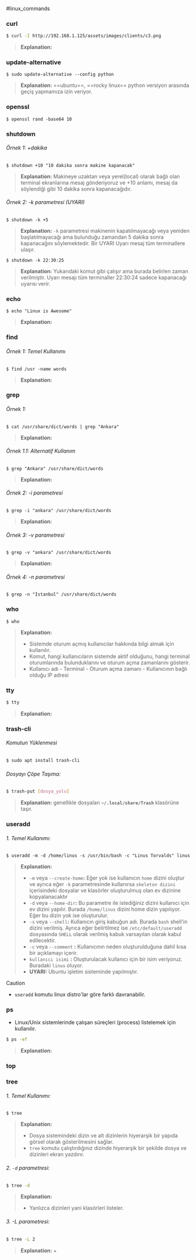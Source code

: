 #linux_commands
### curl
```bash
$ curl -I http://192.168.1.125/assets/images/clients/c3.png
```
> **Explanation:**

### update-alternative
```shell
$ sudo update-alternative --config python
```
> **Explanation:**  ==ubuntu==, ==rocky linux==
> python versiyon arasında geçiş yapmamıza izin veriyor.

### openssl
```shell
$ openssl rand -base64 10
```

### shutdown
###### Örnek 1: +dakika
```shell
$ shutdown +10 "10 dakika sonra makine kapanacak"
```
> **Explanation:**
> Makineye uzaktan veya yerel(local) olarak bağlı olan terminal ekranlarına mesaj gönderiyoruz ve +10 anlamı, mesaj da söylendiği gibi 10 dakika sonra kapanacağıdır.

###### Örnek 2: -k parametresi (UYARI)
```shell
$ shutdown -k +5
```
> **Explanation:**
> `-k` parametresi makinenin kapatılmayacağı veya yeniden başlatılmayacağı ama bulunduğu zamandan 5 dakika sonra kapanacağını söylemektedir. Bir UYARI
> Uyarı mesaj tüm terminallere ulaşır.

```shell
$ shutdown -k 22:30:25
```
> **Explanation:**
> Yukarıdaki komut gibi çalışır ama burada belirlen zaman verilmiştir. Uyarı mesajı tüm terminaller 22:30:24 sadece kapanacağı uyarısı verir.

### echo
```shell
$ echo "Linux is Awesome"
```
> **Explanation:**

### find
###### Örnek 1: Temel Kullanımı
```shell
$ find /usr -name words
```
> **Explanation:**


### grep
###### Örnek 1: 
```shell
$ cat /usr/share/dict/words | grep "Ankara"
```
> **Explanation:**

###### Örnek 1.1: Alternatif Kullanım
```shell
$ grep "Ankara" /usr/share/dict/words
```
> **Explanation:**

###### Örnek 2: -i parametresi
```shell
$ grep -i "ankara" /usr/share/dict/words
```
> **Explanation:**
###### Örnek 3: -v parametresi
```shell
$ grep -v "ankara" /usr/share/dict/words
```
> **Explanation:**

###### Örnek 4: -n parametresi
```shell
$ grep -n "Istanbul" /usr/share/dict/words
```

### who
```
$ who
```
> **Explanation:**
> + Sistemde oturum açmış kullanıcılar hakkında bilgi almak için kullanılır.
> + Komut, hangi kullanıcıların sistemde aktif olduğunu, hangi terminal oturumlarında bulunduklarını ve oturum açma zamanlarını gösterir.
> +  Kullanıcı adı  - Terminal - Oturum açma zamanı - Kullanıcının bağlı olduğu IP adresi
### tty
```bash
$ tty
```
> **Explanation:**

### trash-cli
###### Komutun Yüklenmesi
```bash
$ sudo apt install trash-cli
```

###### Dosyayı Çöpe Taşıma:
```bash
$ trash-put [dosya_yolu]
```
> **Explanation:**
> genellikle dosyaları **`~/.local/share/Trash`** klasörüne taşır.


### useradd
###### 1. Temel Kullanımı:
```shell
$ useradd -m -d /home/linus -s /usr/bin/bash -c "Linus Torvalds" linus
```
> **Explanation:**
> + `-m` veya `--create-home`**:** Eğer yok ise kullanıcın `home` dizini oluştur ve ayrıca eğer `-k` parametresinde kullanırsa `skeleton dizini` içerisindeki dosyalar ve klasörler oluşturulmuş olan ev dizinine kopyalanacaktır
> + `-d` veya `--home-dir`**:**  Bu parametre ile istediğiniz dizini kullanıcı için ev dizini yapılır. Burada `/home/linus` dizini home dizin yapılıyor. Eğer bu dizin yok ise oluşturulur.
> + `-s` veya `--shell`**:** Kullanıcın giriş kabuğun adı. Burada `bash` shell'in dizini verilmiş. Ayrıca eğer belirtilmez ise `/etc/default/useradd` dosyasında `SHELL` olarak verilmiş kabuk varsayılan olarak kabul edilecektir.
> + `-c` veya `--comment` **:** Kullanıcının neden oluşturulduğuna dahil kısa bir açıklamayı içerir.
> + `kullanıcı isimi` **:**  Oluşturulacak kullanıcı için bir isim veriyoruz. Buradaki `linus` oluyor.
> + **UYARI:** Ubuntu işletim sisteminde yapılmıştır.



> [!CAUTION]
> + `useradd` komutu linux distro'lar göre farklı davranabilir.  

### ps
+ Linux/Unix sistemlerinde çalışan süreçleri (process) listelemek için kullanılır.

```bash
$ ps -ef 
```
> **Explanation:**
> 
### top

### tree

###### 1. Temel Kullanımı:
```
$ tree
```
> **Explanation:**
> + Dosya sistemindeki dizin ve alt dizinlerin hiyerarşik bir yapıda görsel olarak gösterilmesini sağlar.
> + `tree` komutu çalıştırdığınız dizinde hiyerarşik bir şekilde dosya ve dizinleri ekran yazdırır.

###### 2. `-d` parametresi:
```sh
$ tree -d
```
> **Explanation:**
> + Yanlızca dizinleri yani klasörleri listeler.

###### 3. -L parametresi:
```sh
$ tree -L 2
```
> **Explanation:**
> + 

